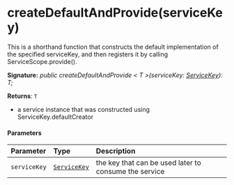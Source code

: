 # createDefaultAndProvide(serviceKey)




This is a shorthand function that constructs the default implementation of the specified serviceKey, and then registers it by calling ServiceScope.provide().

**Signature:** _public createDefaultAndProvide < T >(serviceKey: [ServiceKey](../sp-core-library/servicekey.md)<T>): T;_

**Returns**: `T`



- a service instance that was constructed using ServiceKey.defaultCreator

#### Parameters


| Parameter	   | Type    | Description |
|:-------------|:---------------|:------------|
| `serviceKey`    | [`ServiceKey`](../sp-core-library/servicekey.md)<T> | the key that can be used later to consume the service |


